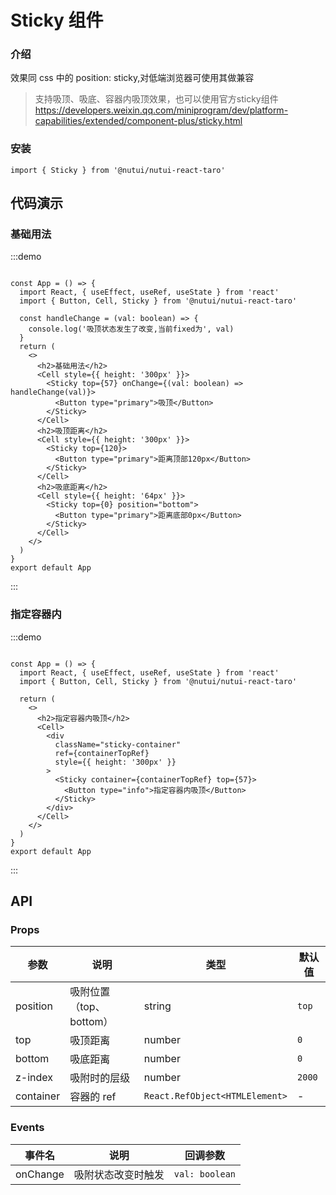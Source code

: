 # Sticky 组件

### 介绍

效果同 css 中的 position: sticky,对低端浏览器可使用其做兼容

> 支持吸顶、吸底、容器内吸顶效果，也可以使用官方sticky组件 https://developers.weixin.qq.com/miniprogram/dev/platform-capabilities/extended/component-plus/sticky.html

### 安装

```tsx
import { Sticky } from '@nutui/nutui-react-taro'
```

## 代码演示

### 基础用法

:::demo

```tsx

const App = () => {
  import React, { useEffect, useRef, useState } from 'react'
  import { Button, Cell, Sticky } from '@nutui/nutui-react-taro'

  const handleChange = (val: boolean) => {
    console.log('吸顶状态发生了改变,当前fixed为', val)
  }
  return (
    <>
      <h2>基础用法</h2>
      <Cell style={{ height: '300px' }}>
        <Sticky top={57} onChange={(val: boolean) => handleChange(val)}>
          <Button type="primary">吸顶</Button>
        </Sticky>
      </Cell>
      <h2>吸顶距离</h2>
      <Cell style={{ height: '300px' }}>
        <Sticky top={120}>
          <Button type="primary">距离顶部120px</Button>
        </Sticky>
      </Cell>
      <h2>吸底距离</h2>
      <Cell style={{ height: '64px' }}>
        <Sticky top={0} position="bottom">
          <Button type="primary">距离底部0px</Button>
        </Sticky>
      </Cell>
    </>
  )
}
export default App
```

:::

### 指定容器内

:::demo

```tsx

const App = () => {
  import React, { useEffect, useRef, useState } from 'react'
  import { Button, Cell, Sticky } from '@nutui/nutui-react-taro'

  return (
    <>
      <h2>指定容器内吸顶</h2>
      <Cell>
        <div
          className="sticky-container"
          ref={containerTopRef}
          style={{ height: '300px' }}
        >
          <Sticky container={containerTopRef} top={57}>
            <Button type="info">指定容器内吸顶</Button>
          </Sticky>
        </div>
      </Cell>
    </>
  )
}
export default App
```
:::

## API

### Props

| 参数      | 说明                    | 类型                           | 默认值 |
| --------- | ----------------------- | ------------------------------ | ------ |
| position  | 吸附位置（top、bottom） | string                         | `top`    |
| top       | 吸顶距离                | number                         | `0`      |
| bottom    | 吸底距离                | number                         | `0`      |
| z-index   | 吸附时的层级            | number                         | `2000`   |
| container | 容器的 ref              | `React.RefObject<HTMLElement>` | - |

### Events

| 事件名   | 说明               | 回调参数     |
| -------- | ------------------ | ------------ |
| onChange | 吸附状态改变时触发 | `val: boolean` |
